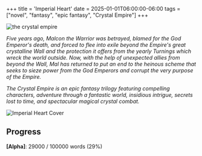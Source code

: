 +++
title = 'Imperial Heart'
date = 2025-01-01T06:00:00-06:00
tags = ["novel", "fantasy", "epic fantasy", "Crystal Empire"]
+++

![the crystal empire](/images/crystal-empire-logo.png)

*Five years ago, Malcon the Warrior was betrayed, blamed for the God Emperor's death, and forced to flee into exile beyond the Empire's great crystalline Wall and the protection it offers from the yearly Turnings which wreck the world outside. Now, with the help of unexpected allies from beyond the Wall, Mal has returned to put an end to the heinous scheme that seeks to sieze power from the God Emperors and corrupt the very purpose of the Empire.*

*The Crystal Empire is an epic fantasy trilogy featuring compelling characters, adventure through a fantastic world, insidious intrigue, secrets lost to time, and spectacular magical crystal combat.*


![Imperial Heart Cover](/images/DraftImperialHeartCover.png)

## Progress

**[Alpha]**:  29000 / 100000 words (29%)